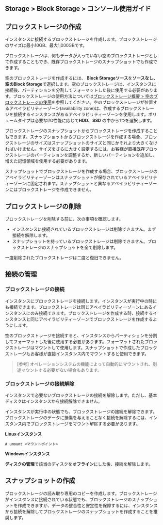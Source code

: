 ## Storage > Block Storage > コンソール使用ガイド

## ブロックストレージの作成

インスタンスに接続するブロックストレージを作成します。ブロックストレージのサイズは最小10GB、最大1,000GBです。

ブロックストレージは、何もデータが入っていない空のブロックストレージとして作成することもでき、既存ブロックストレージのスナップショットでも作成できます。

空のブロックストレージを作成するには、 **Block Storageソース**を**ソースなし、空のBlock Storage**で選択します。空のブロックストレージは、インスタンスに接続後、パーティションを分割してフォーマットした後に使用する必要があります。ブロックストレージの使用方法については[ブロックストレージ概要 > 空のブロックストレージの使用](/Storage/Block%20Storage/ja/overview/#_1)を参照してください。空のブロックストレージが位置するアベイラビリティーゾーン(availability zone)は、作成するブロックストレージを接続するインスタンスがあるアベイラビリティーゾーンを使用します。ボリュームタイプは必要なI/O性能に応じて**HDD**、**SSD** の中から1つを選択します。

ブロックストレージのスナップショットからブロックストレージを作成することもできます。スナップショットからブロックストレージを作成する場合、ブロックストレージのサイズはスナップショットのサイズと同じかそれより大きくなければいけません。サイズをさらに大きく設定するには、お客様が直接既存ブロックストレージのパーティションを調整するか、新しいパーティションを追加し、増えた記憶領域を使用する必要があります。

スナップショットでブロックストレージを作成する場合、ブロックストレージのアベイラビリティーゾーンはスナップショットが保存されているアベイラビリティーゾーンに固定されます。スナップショットと異なるアベイラビリティーゾーンにはブロックストレージを作成できません。

## ブロックストレージの削除

ブロックストレージを削除する前に、次の事項を確認します。

* インスタンスに接続されているブロックストレージは削除できません。まず接続を解除します。
* スナップショットを持っているブロックストレージは削除できません。ブロックストレージのスナップショットを全て削除します。

一度削除されたブロックストレージは二度と復旧できません。

## 接続の管理

### ブロックストレージの接続

インスタンスにブロックストレージを接続します。インスタンスが実行中の時にも接続できます。ブロックストレージは同じアベイラビリティーゾーンにあるインスタンスにのみ接続できます。ブロックストレージを作成する時、接続するインスタンスと同じアベイラビリティーゾーンでブロックストレージを作成するようにします。

空のブロックストレージを接続すると、インスタンスからパーティションを分割してフォーマットした後に使用する必要があります。フォーマットされたブロックストレージはマウントして使用します。スナップショットで作成したブロックストレージもお客様が直接インスタンス内でマウントすると使用できます。

> [参考]
> オペレーションシステムの機能によって自動的にマウントされ、別途マウントする必要がない場合もあります。 

### ブロックストレージの接続解除

インスタンスで必要ないブロックストレージの接続を解除します。ただし、基本ディスクはインスタンスから接続解除できません。

インスタンスが実行中の状態でも、ブロックストレージの接続を解除できます。ブロックストレージのデータに損傷を与えることなく接続を解除するには、インスタンス内でブロックストレージをマウント解除する必要があります。

**Linuxインスタンス**

	# umount <マウントポイント>

**Windowsインスタンス**

**ディスクの管理**で該当のディスクを**オフライン**にした後、接続を解除します。

## スナップショットの作成

ブロックストレージの読み取り専用のコピーを作成します。ブロックストレージがインスタンスに接続されている状態でも、ブロックストレージのスナップショットを作成できますが、データの整合性と安定性を保障するには、インスタンスから接続を解除してブロックストレージのスナップショットを作成することを推奨します。 
